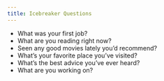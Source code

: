 ```yaml
---
title: Icebreaker Questions 
---
```


- What was your first job?
- What are you reading right now?
- Seen any good movies lately you’d recommend?
- What’s your favorite place you’ve visited?
- What’s the best advice you’ve ever heard?
- What are you working on? 
